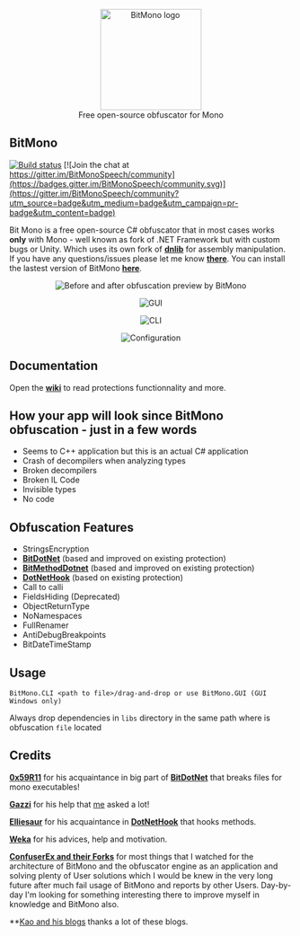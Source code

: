 <p align="center">
  <img src="https://raw.githubusercontent.com/sunnamed434/BitMono/main/resources/logo/BitMonoLogo.png" alt="BitMono logo" width="180" /><br>
  Free open-source obfuscator for Mono<br>
</p>

## BitMono
[![Build status](https://ci.appveyor.com/api/projects/status/8jh35hfno6riq25j?svg=true)](https://ci.appveyor.com/project/sunnamed434/bitmono)
[![Join the chat at https://gitter.im/BitMonoSpeech/community](https://badges.gitter.im/BitMonoSpeech/community.svg)](https://gitter.im/BitMonoSpeech/community?utm_source=badge&utm_medium=badge&utm_campaign=pr-badge&utm_content=badge)

Bit Mono is a free open-source C# obfuscator that in most cases works **only** with Mono - well known as fork of .NET Framework but with custom bugs or Unity. Which uses its own fork of **[dnlib](https://github.com/sunnamed434/dnlib)** for assembly manipulation. If you have any questions/issues please let me know **[there](https://github.com/sunnamed434/BitMono/issues)**. You can install the lastest version of BitMono **[here](https://github.com/sunnamed434/BitMono/releases)**.

<p align="center">
<img src="https://raw.githubusercontent.com/sunnamed434/BitMono/main/resources/images/preview/before-after.png"
  alt="Before and after obfuscation preview by BitMono"
</p>

<p align="center">
<img src="https://raw.githubusercontent.com/sunnamed434/BitMono/main/resources/images/preview/GUI.png"
  alt="GUI"
</p>

<p align="center">
<img src="https://raw.githubusercontent.com/sunnamed434/BitMono/main/resources/images/preview/CLI.png"
  alt="CLI"
</p>

<p align="center">
<img src="https://raw.githubusercontent.com/sunnamed434/BitMono/main/resources/images/preview/configuration.png"
  alt="Configuration"
</p>

## Documentation 
Open the **[wiki](https://github.com/sunnamed434/BitMono/wiki)** to read protections functionnality and more.

## How your app will look since BitMono obfuscation - just in a few words
* Seems to C++ application but this is an actual C# application
* Crash of decompilers when analyzing types
* Broken decompilers
* Broken IL Code
* Invisible types
* No code 

## Obfuscation Features
* StringsEncryption
* **[BitDotNet](https://github.com/0x59R11/BitDotNet)** (based and improved on existing protection)
* **[BitMethodDotnet](https://github.com/sunnamed434/BitMethodDotnet)** (based and improved on existing protection)
* **[DotNetHook](https://github.com/Elliesaur/DotNetHook)** (based on existing protection)
* Call to calli
* FieldsHiding (Deprecated)
* ObjectReturnType
* NoNamespaces
* FullRenamer
* AntiDebugBreakpoints
* BitDateTimeStamp

## Usage
`BitMono.CLI <path to file>/drag-and-drop or use BitMono.GUI (GUI Windows only)`

Always drop dependencies in `libs` directory in the same path where is obfuscation `file` located

Credits
-------
**[0x59R11](https://github.com/0x59R11)** for his acquaintance in big part of **[BitDotNet](https://github.com/0x59R11/BitDotNet)** that breaks files for mono executables!

**[Gazzi](https://github.com/GazziFX)** for his help that [me](https://github.com/sunnamed434) asked a lot!

**[Elliesaur](https://github.com/Elliesaur)** for his acquaintance in **[DotNetHook](https://github.com/Elliesaur/DotNetHook)** that hooks methods.

**[Weka](https://github.com/sasharumega)** for his advices, help and motivation. 

**[ConfuserEx and their Forks](https://github.com/yck1509/ConfuserEx)** for most things that I watched for the architecture of BitMono and the obfuscator engine as an application and solving plenty of User solutions which I would be knew in the very long future after much fail usage of BitMono and reports by other Users. Day-by-day I'm looking for something interesting there to improve myself in knowledge and BitMono also.

**[Kao and his blogs](https://lifeinhex.com/) thanks a lot of these blogs.
